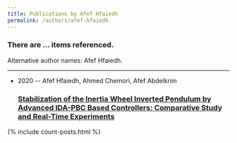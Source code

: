 ```yaml
---
title: Publications by Afef Hfaiedh
permalink: /authors/afef-hfaiedh
---
```


<h3 id="number-posts">There are ... items referenced.</h3>
<p id='info-authors'>Alternative author names: Afef Hfaiedh.</p>
<hr />
<ul class="post-list">
<li><span class='post-meta'>2020 -- Afef Hfaiedh, Ahmed Chemori, Afef Abdelkrim</span><h3><a class='post-link' href="{{ site.baseurl }}/stabilization-of-the-inertia-wheel-inverted-pendulum-by-advanced-ida-pbc-based-controllers-comparative-study-and-real-time-experiments">Stabilization of the Inertia Wheel Inverted Pendulum by Advanced IDA-PBC Based Controllers: Comparative Study and Real-Time Experiments</a></h3></li>

</ul>
{% include count-posts.html %}
